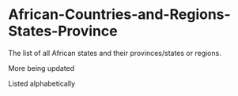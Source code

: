 # African-Countries-and-Regions-States-Province
The list of all African states and their provinces/states or regions. 

More being updated

Listed alphabetically
